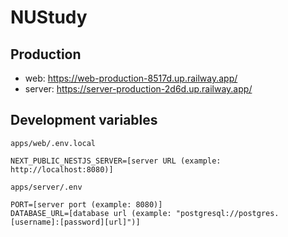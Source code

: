 # NUStudy

## Production

- web: https://web-production-8517d.up.railway.app/
- server: https://server-production-2d6d.up.railway.app/

## Development variables

`apps/web/.env.local`

```
NEXT_PUBLIC_NESTJS_SERVER=[server URL (example: http://localhost:8080)]
```

`apps/server/.env`

```
PORT=[server port (example: 8080)]
DATABASE_URL=[database url (example: "postgresql://postgres.[username]:[password][url]")]
```
